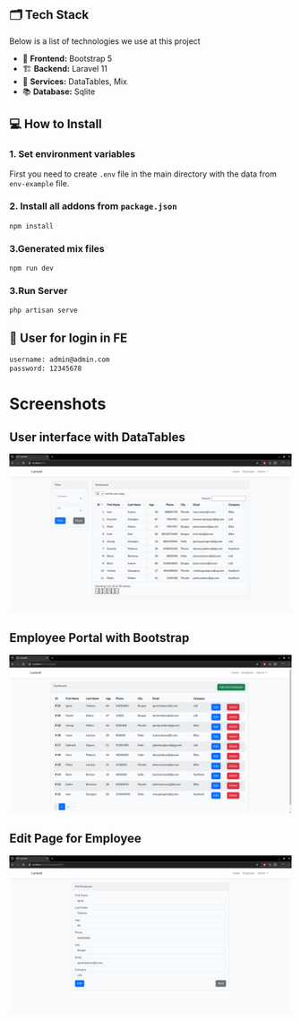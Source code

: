 

## 🗂 Tech Stack

Below is a list of technologies we use at this project

*  🎨 **Frontend:**  Bootstrap 5
* 🏗 **Backend:** Laravel 11
* 🌳 **Services:** DataTables, Mix
* 📚 **Database:** Sqlite

## 💻 How to Install
### 1. Set environment variables
First you need to create ```.env``` file in the main directory with the data from ```env-example``` file.

### 2. Install all addons from ```package.json```
```
npm install
```

### 3.Generated mix files
```
npm run dev
```

### 3.Run Server
```
php artisan serve
```


## 🔐 User for login in FE
```
username: admin@admin.com
password: 12345678
```

# Screenshots

## User interface with DataTables
![](/files/project1.png)


## Employee Portal with Bootstrap
![](/files/project2.png)

## Edit Page for Employee
![](/files/project3.png)
